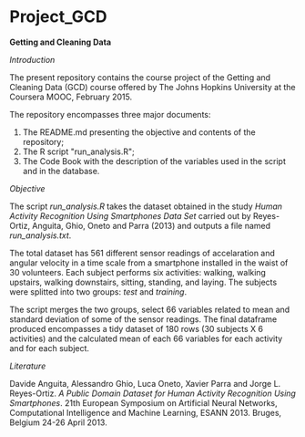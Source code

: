# Project_GCD

**Getting and Cleaning Data**

*Introduction*

The present repository contains the course project of the Getting and Cleaning Data (GCD) course offered by The Johns Hopkins University at the Coursera MOOC, February 2015.

The repository encompasses three major documents:

1. The README.md presenting the objective and contents of the repository;
2. The R script "run_analysis.R";
3. The Code Book with the description of the variables used in the script and in the database.



*Objective*

The script *run_analysis.R* takes the dataset obtained in the study *Human Activity Recognition Using Smartphones Data Set* carried out by Reyes-Ortiz, Anguita, Ghio, Oneto and Parra (2013) and outputs a file named *run_analysis.txt*.

The total dataset has 561 different sensor readings of accelaration and angular velocity in a time scale from a smartphone installed in the waist of 30 volunteers. Each subject performs six activities: walking, walking upstairs, walking downstairs, sitting, standing, and laying. The subjects were splitted into two groups: *test* and *training*.

The script merges the two groups, select 66 variables related to mean and standard deviation of some of the sensor readings. The final dataframe produced encompasses a tidy dataset of 180 rows (30 subjects X 6 activities) and the calculated mean of each 66 variables for each activity and for each subject.

*Literature*

Davide Anguita, Alessandro Ghio, Luca Oneto, Xavier Parra and Jorge L. Reyes-Ortiz. *A Public Domain Dataset for Human Activity Recognition Using Smartphones*. 21th European Symposium on Artificial Neural Networks, Computational Intelligence and Machine Learning, ESANN 2013. Bruges, Belgium 24-26 April 2013.
